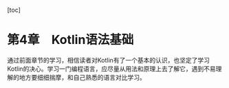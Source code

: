 [toc]

# 第4章　Kotlin语法基础

通过前面章节的学习，相信读者对Kotlin有了一个基本的认识，也坚定了学习Kotlin的决心。学习一门编程语言，应尽量从用法和原理上去了解它，遇到不易理解的地方要细细揣摩，和自己熟悉的语言对比学习。

